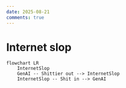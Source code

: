 ```yaml
---
date: 2025-08-21
comments: true
---
```


# Internet slop
```mermaid
flowchart LR
    InternetSlop
    GenAI -- Shittier out --> InternetSlop
    InternetSlop -- Shit in --> GenAI
```